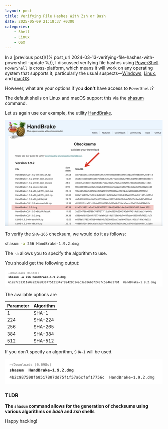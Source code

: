 ```yaml
---
layout: post
title: Verifying File Hashes With Zsh or Bash
date: 2025-05-09 21:18:37 +0300
categories:
    - Shell
    - Linux
    - OSX
---
```


In a [previous post]({% post_url 2024-03-13-verifying-file-hashes-with-powershell-update %}), I discussed verifying file hashes using [PowerShell](https://learn.microsoft.com/en-us/powershell/). `PowerShell` is cross-platform, which means it will work on any operating system that supports it, particularly the usual suspects—[Windows](https://www.microsoft.com/en-us/windows?r=1), [Linux](https://en.wikipedia.org/wiki/Linux), and [macOS](https://en.wikipedia.org/wiki/MacOS).

However, what are your options if you **don't** have access to `PowerShell`?

The default shells on Linux and macOS support this via the [shasum](https://linux.die.net/man/1/shasum) command.

Let us again use our example, the utility [HandBrake](https://handbrake.fr/).

![HandbrakeChecksums](../images/2025/05/HandbrakeChecksums.png)

To verify the `SHA-265` checksum, we would do it as follows:

```bash
shasum -a 256 HandBrake-1.9.2.dmg
```

The `-a` allows you to specify the algorithm to use.

You should get the following output:

![shasum256](../images/2025/05/shasum256.png)

The available options are

| Parameter | Algorithm |
| --------- | --------- |
| 1         | SHA-1     |
| 224       | SHA-224   |
| 256       | SHA-265   |
| 384       | SHA-384   |
| 512       | SHA-512   |

If you don't specify an algorithm, `SHA-1` will be used.

![shasum](../images/2025/05/shasum.png)

### TLDR

**The `shasum` command allows for the generation of checksums using various algorithms on *bash* and *zsh* shells**

Happy hacking!
